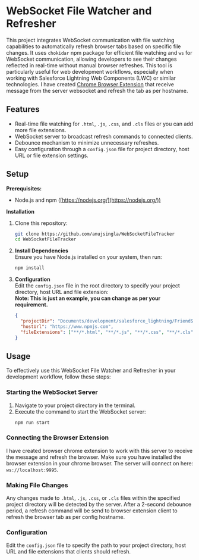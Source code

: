 # WebSocket File Watcher and Refresher

This project integrates WebSocket communication with file watching capabilities to automatically refresh browser tabs based on specific file changes. It uses `chokidar` npm package for efficient file watching and `ws` for WebSocket communication, allowing developers to see their changes reflected in real-time without manual browser refreshes. This tool is particularly useful for web development workflows, especially when working with Salesforce Lightning Web Components (LWC) or similar technologies.
I have created [Chrome Browser Extension](https://github.com/anujsingla/WebSocketFileTrackerChromeExtension) that receive message from the server websocket and refresh the tab as per hostname.

## Features

- Real-time file watching for `.html`, `.js`, `.css`, and `.cls` files or you can add more file extensions.
- WebSocket server to broadcast refresh commands to connected clients.
- Debounce mechanism to minimize unnecessary refreshes.
- Easy configuration through a `config.json` file for project directory, host URL or file extension settings.

## Setup

**Prerequisites:**

- Node.js and npm ([https://nodejs.org/](https://nodejs.org/))

**Installation**

1. Clone this repository:
   ```bash
   git clone https://github.com/anujsingla/WebSocketFileTracker
   cd WebSocketFileTracker
   ```
2. **Install Dependencies**  
   Ensure you have Node.js installed on your system, then run:

   ```bash
   npm install
   ```

3. **Configuration**  
   Edit the `config.json` file in the root directory to specify your project directory, host URL and file extension:  
   **Note: This is just an example, you can change as per your requirement.**
   ```json
   {
     "projectDir": "Documents/development/salesforce_lightning/FriendShips/force-app/",
     "hostUrl": "https://www.npmjs.com",
     "fileExtensions": ["**/*.html", "**/*.js", "**/*.css", "**/*.cls"]
   }
   ```

## Usage

To effectively use this WebSocket File Watcher and Refresher in your development workflow, follow these steps:

### Starting the WebSocket Server

1. Navigate to your project directory in the terminal.
2. Execute the command to start the WebSocket server:
   ```bash
   npm run start
   ```

### Connecting the Browser Extension

I have created browser chrome extension to work with this server to receive the message and refresh the browser. Make sure you have installed the browser extension in your chrome browser. The server will connect on here: `ws://localhost:9995`.

### Making File Changes

Any changes made to `.html`, `.js`, `.css`, or `.cls` files within the specified project directory will be detected by the server. After a 2-second debounce period, a refresh command will be send to browser extension client to refresh the browser tab as per config hostname.

### Configuration

Edit the `config.json` file to specify the path to your project directory, host URL and file extensions that clients should refresh.
